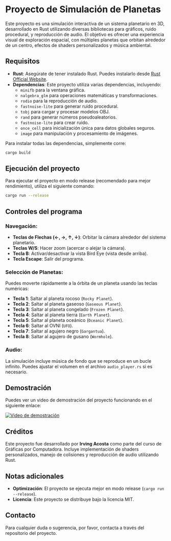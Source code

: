 
# Proyecto de Simulación de Planetas

Este proyecto es una simulación interactiva de un sistema planetario en 3D, desarrollado en Rust utilizando diversas bibliotecas para gráficos, ruido procedural, y reproducción de audio. El objetivo es ofrecer una experiencia visual de exploración espacial, con múltiples planetas que orbitan alrededor de un centro, efectos de shaders personalizados y música ambiental.

## Requisitos

- **Rust**: Asegúrate de tener instalado Rust. Puedes instalarlo desde [Rust Official Website](https://www.rust-lang.org/).
- **Dependencias**: Este proyecto utiliza varias dependencias, incluyendo:
  - `minifb` para la ventana gráfica.
  - `nalgebra_glm` para operaciones matemáticas y transformaciones.
  - `rodio` para la reproducción de audio.
  - `fastnoise-lite` para generar ruido procedural.
  - `tobj` para cargar y procesar modelos OBJ.
  - `rand` para generar números pseudoaleatorios.
  - `fastnoise-lite` para crear ruido.
  - `once_cell` para inicialización única para datos globales seguros.
  - `image` para manipulación y procesamiento de imágenes.

Para instalar todas las dependencias, simplemente corre:

```bash
cargo build
```

## Ejecución del proyecto

Para ejecutar el proyecto en modo release (recomendado para mejor rendimiento), utiliza el siguiente comando:

```bash
cargo run --release
```

## Controles del programa

### Navegación:

- **Teclas de Flechas (←, →, ↑, ↓)**: Orbitar la cámara alrededor del sistema planetario.
- **Teclas W/S**: Hacer zoom (acercar o alejar la cámara).
- **Tecla B**: Activar/desactivar la vista Bird Eye (vista desde arriba).
- **Tecla Escape**: Salir del programa.

### Selección de Planetas:

Puedes moverte rápidamente a la órbita de un planeta usando las teclas numéricas:

- **Tecla 1**: Saltar al planeta rocoso (`Rocky Planet`).
- **Tecla 2**: Saltar al planeta gaseoso (`Gaseous Planet`).
- **Tecla 3**: Saltar al planeta congelado (`Frozen Planet`).
- **Tecla 4**: Saltar al planeta tierra (`Earth Planet`).
- **Tecla 5**: Saltar al planeta oceánico (`Oceanic Planet`).
- **Tecla 6**: Saltar al OVNI (`UFO`).
- **Tecla 7**: Saltar al agujero negro (`Gargantua`).
- **Tecla 8**: Saltar al agujero de gusano (`Wormhole`).

### Audio:

La simulación incluye música de fondo que se reproduce en un bucle infinito. Puedes ajustar el volumen en el archivo `audio_player.rs` si es necesario.

## Demostración

Puedes ver un video de demostración del proyecto funcionando en el siguiente enlace:

[![Video de demostración](https://img.youtube.com/vi/EAsEjQPio24/0.jpg)](https://www.youtube.com/watch?v=6-lyr18Gy4Q)

## Créditos

Este proyecto fue desarrollado por **Irving Acosta** como parte del curso de Gráficas por Computadora. Incluye implementación de shaders personalizados, manejo de colisiones y reproducción de audio utilizando Rust.

## Notas adicionales

- **Optimización**: El proyecto se ejecuta mejor en modo release (`cargo run --release`).
- **Licencia**: Este proyecto se distribuye bajo la licencia MIT.

## Contacto

Para cualquier duda o sugerencia, por favor, contacta a través del repositorio del proyecto.
